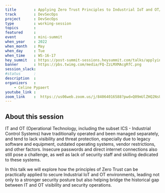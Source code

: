 ```yaml
---
title        : Applying Zero Trust Principles to Industrial IoT and OT/ICS
track        : DevSecOps
project      : DevSecOps
type         : working-session
topics       :
featured     :
event        : mini-summit
when_year    : 2022
when_month   : May
when_day     : Tue
when_time    : WS-16-17
hey_summit   : https://post-summit-sessions.heysummit.com/talks/applying-zero-trust-principles-to-industrial-iot-and-otics/
banner       : https://pbs.twimg.com/media/FQ-ZzLMXMAcgRfC.png
session_slack:
#status      : 
description  :
organizers   :
    - Celine Pypaert        
youtube_link : 
zoom_link    :  https://us06web.zoom.us/j/84064016588?pwd=Q09mUlZHQ2NsUjQrdTFpRXAvS0lVQT09
---
```


## About this session
IT and OT (Operational Technology, including the subset ICS - Industrial Control Systems) have traditionally operated and been managed separately, and tend to lack visibility and threat protection, especially due to legacy software and equipment, outdated operating systems, vendor restrictions, and other factors. Insecure passwords and direct internet connections also still pose a challenge, as well as lack of security staff and skilling dedicated to these systems. 

In this talk we will explore how the principles of Zero Trust can be practically applied to secure Industrial IoT and OT environments, leading not only to a stronger security posture but also helping bridge the historical gap between IT and OT visibility and security operations.

